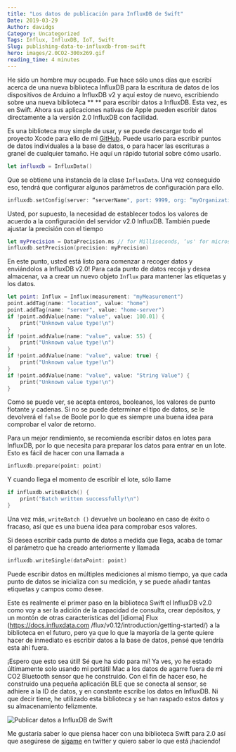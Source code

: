 ```yaml
---
title: "Los datos de publicación para InfluxDB de Swift"
Date: 2019-03-29
Author: davidgs
Category: Uncategorized
Tags: Influx, InfluxDB, IoT, Swift
Slug: publishing-data-to-influxdb-from-swift
hero: images/2.0CO2-300x269.gif
reading_time: 4 minutes
---
```


He sido un hombre muy ocupado. Fue hace sólo unos días que escribí acerca de una nueva biblioteca InfluxDB para la escritura de datos de los dispositivos de Arduino a InfluxDB v2 y aquí estoy de nuevo, escribiendo sobre una nueva biblioteca ** ** para escribir datos a InfluxDB. Esta vez, es en Swift. Ahora sus aplicaciones nativas de Apple pueden escribir datos directamente a la versión 2.0 InfluxDB con facilidad.

Es una biblioteca muy simple de usar, y se puede descargar todo el proyecto Xcode para ello de mi [GitHub](https://github.com/davidgs/InfluxData-Swift). Puede usarlo para escribir puntos de datos individuales a la base de datos, o para hacer las escrituras a granel de cualquier tamaño. He aquí un rápido tutorial sobre cómo usarlo.

```swift
let influxdb = InfluxData()
```

Que se obtiene una instancia de la clase `InfluxData`. Una vez conseguido eso, tendrá que configurar algunos parámetros de configuración para ello.

```swift
influxdb.setConfig(server: “serverName", port: 9999, org: “myOrganization", bucket: “myBucket", token: “myToken")
```

Usted, por supuesto, la necesidad de establecer todos los valores de acuerdo a la configuración del servidor v2.0 InfluxDB. También puede ajustar la precisión con el tiempo

```swift
let myPrecision = DataPrecision.ms // for Milliseconds, ‘us' for microseconds, and ’s’ for seconds
influxdb.setPrecision(precision: myPrecision)
```

En este punto, usted está listo para comenzar a recoger datos y enviándolos a InfluxDB v2.0! Para cada punto de datos recoja y desea almacenar, va a crear un nuevo objeto `Influx` para mantener las etiquetas y los datos.

```swift
let point: Influx = Influx(measurement: "myMeasurement")
point.addTag(name: "location", value: "home")
point.addTag(name: "server", value: "home-server")
if !point.addValue(name: "value", value: 100.01) {
    print("Unknown value type!\n")
}
if !point.addValue(name: "value", value: 55) {
    print("Unknown value type!\n")
}
if !point.addValue(name: "value", value: true) {
    print("Unknown value type!\n")
}
if !point.addValue(name: "value", value: "String Value") {
    print("Unknown value type!\n")
}
```

Como se puede ver, se acepta enteros, booleanos, los valores de punto flotante y cadenas. Si no se puede determinar el tipo de datos, se le devolverá el `false` de Boole por lo que es siempre una buena idea para comprobar el valor de retorno.

Para un mejor rendimiento, se recomienda escribir datos en lotes para InfluxDB, por lo que necesita para preparar los datos para entrar en un lote. Esto es fácil de hacer con una llamada a

```swift
influxdb.prepare(point: point)
```

Y cuando llega el momento de escribir el lote, sólo llame

```swift
if influxdb.writeBatch() {
    print("Batch written successfully!\n")
}
```

Una vez más, `writeBatch ()` devuelve un booleano en caso de éxito o fracaso, así que es una buena idea para comprobar esos valores.

Si desea escribir cada punto de datos a medida que llega, acaba de tomar el parámetro que ha creado anteriormente y llamada

```swift
influxdb.writeSingle(dataPoint: point)
```

Puede escribir datos en múltiples mediciones al mismo tiempo, ya que cada punto de datos se inicializa con su medición, y se puede añadir tantas etiquetas y campos como desee.

Este es realmente el primer paso en la biblioteca Swift el InfluxDB v2.0 como voy a ser la adición de la capacidad de consulta, crear depósitos, y un montón de otras características del [idioma] Flux (https://docs.influxdata.com /flux/v0.12/introduction/getting-started/) a la biblioteca en el futuro, pero ya que lo que la mayoría de la gente quiere hacer de inmediato es escribir datos a la base de datos, pensé que tendría esta ahí fuera.

¡Espero que esto sea útil! Sé que ha sido para mí! Ya ves, yo he estado últimamente solo usando mi portátil Mac a los datos de agarre fuera de mi CO2 Bluetooth sensor que he construido. Con el fin de hacer eso, he construido una pequeña aplicación BLE que se conecta al sensor, se adhiere a la ID de datos, y en constante escribe los datos en InfluxDB. Ni que decir tiene, he utilizado esta biblioteca y se han raspado estos datos y su almacenamiento felizmente.

![Publicar datos a InfluxDB de Swift](/posts/category/database/images/2.0CO2-300x269.gif)

Me gustaría saber lo que piensa hacer con una biblioteca Swift para 2.0 así que asegúrese de [sígame](http://twitter.com/follow?user=davidgsIoT) en twitter y quiero saber lo que está ¡haciendo!
